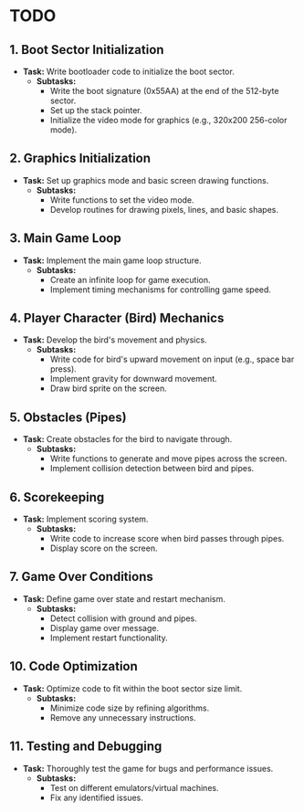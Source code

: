 # TODO

## 1. Boot Sector Initialization
- **Task:** Write bootloader code to initialize the boot sector.
  - **Subtasks:**
    - Write the boot signature (0x55AA) at the end of the 512-byte sector.
    - Set up the stack pointer.
    - Initialize the video mode for graphics (e.g., 320x200 256-color mode).

## 2. Graphics Initialization
- **Task:** Set up graphics mode and basic screen drawing functions.
  - **Subtasks:**
    - Write functions to set the video mode.
    - Develop routines for drawing pixels, lines, and basic shapes.

## 3. Main Game Loop
- **Task:** Implement the main game loop structure.
  - **Subtasks:**
    - Create an infinite loop for game execution.
    - Implement timing mechanisms for controlling game speed.

## 4. Player Character (Bird) Mechanics
- **Task:** Develop the bird's movement and physics.
  - **Subtasks:**
    - Write code for bird's upward movement on input (e.g., space bar press).
    - Implement gravity for downward movement.
    - Draw bird sprite on the screen.

## 5. Obstacles (Pipes)
- **Task:** Create obstacles for the bird to navigate through.
  - **Subtasks:**
    - Write functions to generate and move pipes across the screen.
    - Implement collision detection between bird and pipes.

## 6. Scorekeeping
- **Task:** Implement scoring system.
  - **Subtasks:**
    - Write code to increase score when bird passes through pipes.
    - Display score on the screen.

## 7. Game Over Conditions
- **Task:** Define game over state and restart mechanism.
  - **Subtasks:**
    - Detect collision with ground and pipes.
    - Display game over message.
    - Implement restart functionality.


## 10. Code Optimization
- **Task:** Optimize code to fit within the boot sector size limit.
  - **Subtasks:**
    - Minimize code size by refining algorithms.
    - Remove any unnecessary instructions.

## 11. Testing and Debugging
- **Task:** Thoroughly test the game for bugs and performance issues.
  - **Subtasks:**
    - Test on different emulators/virtual machines.
    - Fix any identified issues.
